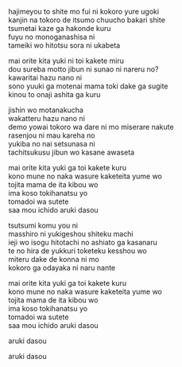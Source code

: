 hajimeyou to shite mo fui ni kokoro yure ugoki  
kanjin na tokoro de itsumo chuucho bakari shite  
tsumetai kaze ga hakonde kuru  
fuyu no monoganashisa ni  
tameiki wo hitotsu sora ni ukabeta

mai orite kita yuki ni toi kakete miru  
dou sureba motto jibun ni sunao ni nareru no?  
kawaritai hazu nano ni  
sono yuuki ga motenai mama toki dake ga sugite  
kinou to onaji ashita ga kuru

jishin wo motanakucha  
wakatteru hazu nano ni  
demo yowai tokoro wa dare ni mo miserare nakute  
rasenjou ni mau kareha no  
yukiba no nai setsunasa ni  
tachitsukusu jibun wo kasane awaseta

mai orite kita yuki ga toi kakete kuru  
kono mune no naka wasure kaketeita yume wo  
tojita mama de ita kibou wo  
ima koso tokihanatsu yo  
tomadoi wa sutete  
saa mou ichido aruki dasou

tsutsumi komu you ni  
masshiro ni yukigeshou shiteku machi  
ieji wo isogu hitotachi no ashiato ga kasanaru  
te no hira de yukkuri toketeku kesshou wo  
miteru dake de konna ni mo  
kokoro ga odayaka ni naru nante

mai orite kita yuki ga toi kakete kuru  
kono mune no naka wasure kaketeita yume wo  
tojita mama de ita kibou wo  
ima koso tokihanatsu yo  
tomadoi wa sutete  
saa mou ichido aruki dasou

aruki dasou

aruki dasou
